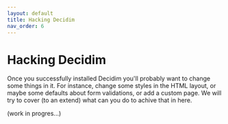 ```yaml
---
layout: default
title: Hacking Decidim
nav_order: 6
---
```


Hacking Decidim
================

Once you successfully installed Decidim you'll probably want to change some things in it. For instance, change some styles in the HTML layout, or maybe some defaults about form validations, or add a custom page. We will try to cover (to an extend) what can you do to achive that in here.

(work in progres...)